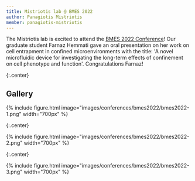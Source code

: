 ```yaml
---
title: Mistriotis lab @ BMES 2022
author: Panagiotis Mistriotis
member: panagiotis-mistriotis
---
```


The Mistriotis lab is excited to attend the [BMES 2022 Conference](https://www.bmes.org/annualmeeting)! Our graduate student Farnaz Hemmati gave an oral presentation on her work on cell entrapment in confined microenvironments with the title: 'A novel microfluidic device for investigating the long-term effects of confinement on cell phenotype and function'. Congratulations Farnaz!

{:.center}

## Gallery

{%
  include figure.html
  image="images/conferences/bmes2022/bmes2022-1.png"
  width="700px"
%}

{:.center}

{%
  include figure.html
  image="images/conferences/bmes2022/bmes2022-2.png"
  width="700px"
%}


{:.center}

{%
  include figure.html
  image="images/conferences/bmes2022/bmes2022-3.png"
  width="700px"
%}

